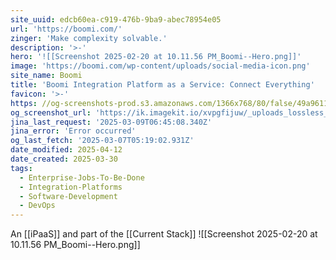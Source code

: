 ```yaml
---
site_uuid: edcb60ea-c919-476b-9ba9-abec78954e05
url: 'https://boomi.com/'
zinger: 'Make complexity solvable.'
description: '>-'
hero: '![[Screenshot 2025-02-20 at 10.11.56 PM_Boomi--Hero.png]]'
image: 'https://boomi.com/wp-content/uploads/social-media-icon.png'
site_name: Boomi
title: 'Boomi Integration Platform as a Service: Connect Everything'
favicon: '>-'
https: //og-screenshots-prod.s3.amazonaws.com/1366x768/80/false/49a9611c881646abe7701ee8223e0f51a91bea076c19b4c469b58bcaaa68efd7.jpeg
og_screenshot_url: 'https://ik.imagekit.io/xvpgfijuw/_uploads_lossless_screenshots_20250527_Boomi_og_screenshot.jpeg'
jina_last_request: '2025-03-09T06:45:08.340Z'
jina_error: 'Error occurred'
og_last_fetch: '2025-03-07T05:19:02.931Z'
date_modified: 2025-04-12
date_created: 2025-03-30
tags:
  - Enterprise-Jobs-To-Be-Done
  - Integration-Platforms
  - Software-Development
  - DevOps
---
```


An [[iPaaS]] and part of the [[Current Stack]]
![[Screenshot 2025-02-20 at 10.11.56 PM_Boomi--Hero.png]]
